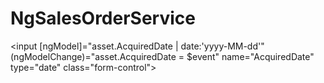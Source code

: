 # NgSalesOrderService

<input [ngModel]="asset.AcquiredDate | date:'yyyy-MM-dd'" (ngModelChange)="asset.AcquiredDate = $event" name="AcquiredDate" type="date"  class="form-control">